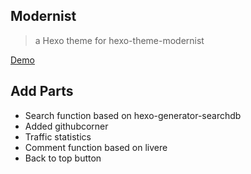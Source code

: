 ## Modernist

> a Hexo theme for hexo-theme-modernist

[Demo](https://pi-c.top/)

## Add Parts

- Search function based on hexo-generator-searchdb
- Added githubcorner
- Traffic statistics
- Comment function based on livere
- Back to top button

